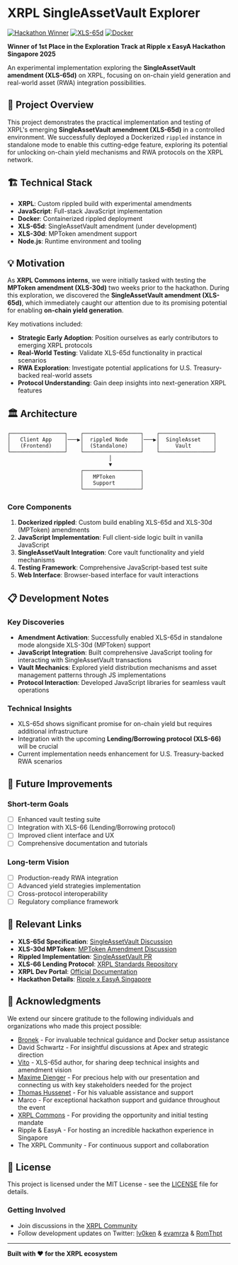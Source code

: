 # XRPL SingleAssetVault Explorer

[![Hackathon Winner](https://img.shields.io/badge/Ripple%20x%20EasyA%20Hackathon-1st%20Place%20Exploration%20Track-gold)](https://github.com/RLTreasury)
[![XLS-65d](https://img.shields.io/badge/XLS--65d-SingleAssetVault-blue)](https://github.com/XRPLF/XRPL-Standards/discussions/192)
[![Docker](https://img.shields.io/badge/Docker-Containerized-blue)](https://www.docker.com/)

**Winner of 1st Place in the Exploration Track at Ripple x EasyA Hackathon Singapore 2025**

An experimental implementation exploring the **SingleAssetVault amendment (XLS-65d)** on XRPL, focusing on on-chain yield generation and real-world asset (RWA) integration possibilities.

## 🎯 Project Overview

This project demonstrates the practical implementation and testing of XRPL's emerging **SingleAssetVault amendment (XLS-65d)** in a controlled environment. We successfully deployed a Dockerized `rippled` instance in standalone mode to enable this cutting-edge feature, exploring its potential for unlocking on-chain yield mechanisms and RWA protocols on the XRPL network.

## 🏗️ Technical Stack

- **XRPL**: Custom rippled build with experimental amendments
- **JavaScript**: Full-stack JavaScript implementation
- **Docker**: Containerized rippled deployment
- **XLS-65d**: SingleAssetVault amendment (under development) 
- **XLS-30d**: MPToken amendment support
- **Node.js**: Runtime environment and tooling

## 💡 Motivation

As **XRPL Commons interns**, we were initially tasked with testing the **MPToken amendment (XLS-30d)** two weeks prior to the hackathon. During this exploration, we discovered the **SingleAssetVault amendment (XLS-65d)**, which immediately caught our attention due to its promising potential for enabling **on-chain yield generation**.

Key motivations included:

- **Strategic Early Adoption**: Position ourselves as early contributors to emerging XRPL protocols
- **Real-World Testing**: Validate XLS-65d functionality in practical scenarios
- **RWA Exploration**: Investigate potential applications for U.S. Treasury-backed real-world assets
- **Protocol Understanding**: Gain deep insights into next-generation XRPL features

## 🏛️ Architecture

```
┌─────────────────┐    ┌──────────────────┐    ┌─────────────────┐
│   Client App    │───▶│  rippled Node    │───▶│  SingleAsset    │
│   (Frontend)    │    │  (Standalone)    │    │     Vault       │
└─────────────────┘    └──────────────────┘    └─────────────────┘
                                │
                                ▼
                       ┌──────────────────┐
                       │   MPToken        │
                       │   Support        │
                       └──────────────────┘
```

### Core Components

1. **Dockerized rippled**: Custom build enabling XLS-65d and XLS-30d (MPToken) amendments
2. **JavaScript Implementation**: Full client-side logic built in vanilla JavaScript
3. **SingleAssetVault Integration**: Core vault functionality and yield mechanisms
4. **Testing Framework**: Comprehensive JavaScript-based test suite
5. **Web Interface**: Browser-based interface for vault interactions


## 📋 Development Notes

### Key Discoveries

- **Amendment Activation**: Successfully enabled XLS-65d in standalone mode alongside XLS-30d (MPToken) support
- **JavaScript Integration**: Built comprehensive JavaScript tooling for interacting with SingleAssetVault transactions
- **Vault Mechanics**: Explored yield distribution mechanisms and asset management patterns through JS implementations
- **Protocol Interaction**: Developed JavaScript libraries for seamless vault operations

### Technical Insights

- XLS-65d shows significant promise for on-chain yield but requires additional infrastructure
- Integration with the upcoming **Lending/Borrowing protocol (XLS-66)** will be crucial
- Current implementation needs enhancement for U.S. Treasury-backed RWA scenarios

## 🚀 Future Improvements

### Short-term Goals

- [ ] Enhanced vault testing suite
- [ ] Integration with XLS-66 (Lending/Borrowing protocol)
- [ ] Improved client interface and UX
- [ ] Comprehensive documentation and tutorials

### Long-term Vision

- [ ] Production-ready RWA integration
- [ ] Advanced yield strategies implementation
- [ ] Cross-protocol interoperability
- [ ] Regulatory compliance framework

## 🔗 Relevant Links

- **XLS-65d Specification**: [SingleAssetVault Discussion](https://github.com/XRPLF/XRPL-Standards/discussions/192)
- **XLS-30d MPToken**: [MPToken Amendment Discussion](https://github.com/XRPLF/XRPL-Standards/discussions/190)
- **Rippled Implementation**: [SingleAssetVault PR](https://github.com/XRPLF/rippled/pull/5444)
- **XLS-66 Lending Protocol**: [XRPL Standards Repository](https://github.com/XRPLF/XRPL-Standards)
- **XRPL Dev Portal**: [Official Documentation](https://xrpl.org/)
- **Hackathon Details**: [Ripple x EasyA Singapore](https://www.easya.io/)

## 🙏 Acknowledgments

We extend our sincere gratitude to the following individuals and organizations who made this project possible:

- [Bronek](https://github.com/Bronek) - For invaluable technical guidance and Docker setup assistance
- David Schwartz - For insightful discussions at Apex and strategic direction
- [Vito](https://github.com/Tapanito) - XLS-65d author, for sharing deep technical insights and amendment vision
- [Maxime Dienger](https://github.com/maximedgr) - For precious help with our presentation and connecting us with key stakeholders needed for the project
- [Thomas Hussenet](https://github.com/LeJamon) - For his valuable assistance and support
- Marco - For exceptional hackathon support and guidance throughout the event
- [XRPL Commons](https://github.com/XRPL-Commons)  - For providing the opportunity and initial testing mandate
- Ripple & EasyA - For hosting an incredible hackathon experience in Singapore
- The XRPL Community - For continuous support and collaboration

## 📄 License

This project is licensed under the MIT License - see the [LICENSE](LICENSE) file for details.

### Getting Involved

- Join discussions in the [XRPL Community](https://xrplcommunity.blog/)
- Follow development updates on Twitter: [Iv0ken](https://twitter.com/iv0ken) & [evamrza](https://twitter.com/evamrza) & [RomThpt](https://twitter.com/romthpt)

---

**Built with ❤️ for the XRPL ecosystem**
